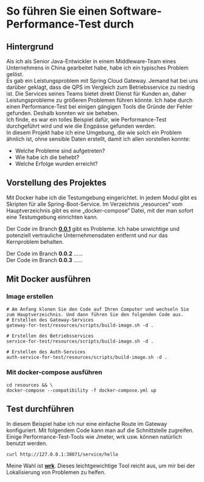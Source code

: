 # So führen Sie einen Software-Performance-Test durch

## Hintergrund

Als ich als Senior Java-Entwickler in einem Middleware-Team eines Unternehmens in China gearbeitet habe, habe ich ein
typisches Problem gelöst.  
Es gab ein Leistungsproblem mit Spring Cloud Gateway. Jemand hat bei uns darüber geklagt, dass die QPS im Vergleich zum
Betriebsservice zu niedrig ist. Die Services seines Teams bietet direkt Dienst für Kunden an, daher Leistungsprobleme zu
größeren Problemen führen könnte. Ich habe
durch einen
Performance-Test bei
einigen gängigen
Tools die
Gründe der
Fehler
gefunden. Deshalb konnten wir sie beheben.  
Ich finde, es war ein tolles Beispiel dafür, wie Performance-Test durchgeführt wird und wie die Engpässe gefunden
werden.  
In diesem Projekt habe ich eine Umgebung, die wie solch ein Problem ähnlich ist, ohne sensible Daten erstellt, damit ich
allen vorstellen konnte:

- Welche Probleme sind aufgetreten?
- Wie habe ich die behebt?
- Welche Erfolge wurden erreicht?

## Vorstellung des Projektes

Mit Docker habe ich die Testumgebung eingerichtet. In jedem Modul gibt es Skripten für alle Spring-Boot-Service. Im
Verzeichnis „resources“ vom Hauptverzeichnis gibt es eine „docker-compose“ Datei, mit der man sofort eine Testumgebung
einrichten kann.

Der Code im Branch [**0.0.1**](https://github.com/ksewen/performance-test-example/tree/0.0.1) gibt es Probleme. Ich habe unwichtige und potenziell vertrauliche Unternehmensdaten
entfernt und nur das Kernproblem behalten.

Der Code im Branch **0.0.2** ......  
Der Code im Branch **0.0.3** ......

## Mit Docker ausführen

### Image erstellen

```shell
# Am Anfang klonen Sie den Code auf Ihren Computer und wechseln Sie zum Hauptverzeichnis. Und dann führen Sie den folgenden Code aus.
# Erstellen des Gateway-Services
gateway-for-test/resources/scripts/build-image.sh -d .

# Erstellen des Betriebsservices
service-for-test/resources/scripts/build-image.sh -d .

# Erstellen des Auth-Services
auth-service-for-test/resources/scripts/build-image.sh -d .
```

### Mit docker-compose ausführen

```shell
cd resources && \
docker-compose --compatibility -f docker-compose.yml up
```

## Test durchführen

In diesem Beispiel habe ich nur eine einfache Route im Gateway konfiguriert. Mit folgendem Code kann man auf die
Schnittstelle zugreifen. Einige Performance-Test-Tools wie Jmeter, wrk usw. können natürlich benutzt werden.

```shell
curl http://127.0.0.1:38071/service/hello
```

Meine Wahl ist [**wrk**](https://github.com/wg/wrk). Dieses leichtgewichtige Tool reicht aus, um mir bei der
Lokalisierung von Problemen zu helfen.
